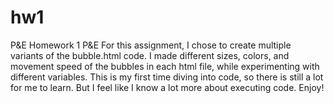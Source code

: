 # hw1
P&amp;E Homework 1
P&amp;E For this assignment, I chose to create multiple variants of the bubble.html code. I made different sizes, colors, and movement speed of the bubbles in each html file, while experimenting with different variables. This is my first time diving into code, so there is still a lot for me to learn. But I feel like I know a lot more about executing code. Enjoy!
